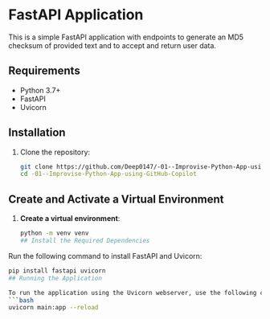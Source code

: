 # FastAPI Application

This is a simple FastAPI application with endpoints to generate an MD5 checksum of provided text and to accept and return user data.

## Requirements

- Python 3.7+
- FastAPI
- Uvicorn

## Installation

1. Clone the repository:

   ```bash
   git clone https://github.com/Deep0147/-01--Improvise-Python-App-using-GitHub-Copilot.git
   cd -01--Improvise-Python-App-using-GitHub-Copilot
## Create and Activate a Virtual Environment

1. **Create a virtual environment**:
   ```bash
   python -m venv venv
   ## Install the Required Dependencies

Run the following command to install FastAPI and Uvicorn:
```bash
pip install fastapi uvicorn
## Running the Application

To run the application using the Uvicorn webserver, use the following command:
```bash
uvicorn main:app --reload
